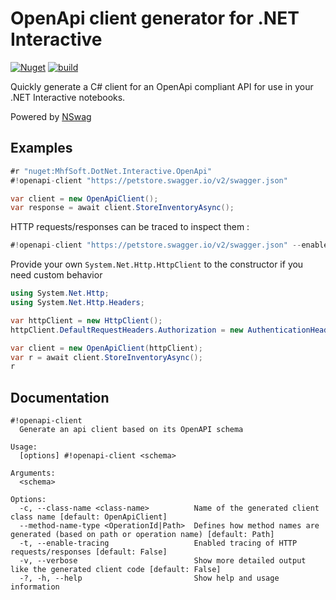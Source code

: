 # OpenApi client generator for .NET Interactive

[![Nuget](https://img.shields.io/nuget/v/MfhSoft.DotNet.Interactive.OpenApi)](https://www.nuget.org/packages/MfhSoft.DotNet.Interactive.OpenApi/)
[![build](https://github.com/MikeFH/dotnetinteractive-openapi/actions/workflows/build.yml/badge.svg?branch=main)](https://github.com/MikeFH/dotnetinteractive-openapi/actions/workflows/build.yml)


Quickly generate a C# client for an OpenApi compliant API for use in your .NET Interactive notebooks.

Powered by <a href="https://github.com/RicoSuter/NSwag">NSwag</a>

## Examples
```csharp
#r "nuget:MhfSoft.DotNet.Interactive.OpenApi"
#!openapi-client "https://petstore.swagger.io/v2/swagger.json"

var client = new OpenApiClient();
var response = await client.StoreInventoryAsync();
```

HTTP requests/responses can be traced to inspect them :
```csharp
#!openapi-client "https://petstore.swagger.io/v2/swagger.json" --enable-tracing
```
Provide your own ``System.Net.Http.HttpClient`` to the constructor if you need custom behavior
```csharp
using System.Net.Http;
using System.Net.Http.Headers;

var httpClient = new HttpClient();
httpClient.DefaultRequestHeaders.Authorization = new AuthenticationHeaderValue("apikey", "xxxxx");

var client = new OpenApiClient(httpClient);
var r = await client.StoreInventoryAsync();
r
```

## Documentation
```
#!openapi-client
  Generate an api client based on its OpenAPI schema

Usage:
  [options] #!openapi-client <schema>

Arguments:
  <schema>

Options:
  -c, --class-name <class-name>          Name of the generated client class name [default: OpenApiClient]
  --method-name-type <OperationId|Path>  Defines how method names are generated (based on path or operation name) [default: Path]
  -t, --enable-tracing                   Enabled tracing of HTTP requests/responses [default: False]
  -v, --verbose                          Show more detailed output like the generated client code [default: False]
  -?, -h, --help                         Show help and usage information
```
